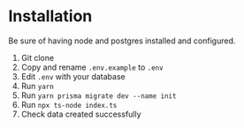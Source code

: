 # Installation
Be sure of having node and postgres installed and configured.

1. Git clone
2. Copy and rename `.env.example` to `.env`
3. Edit `.env` with your database
4. Run `yarn`
5. Run `yarn prisma migrate dev --name init`
6. Run `npx ts-node index.ts`
7. Check data created successfully